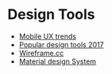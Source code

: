 
# Design Tools

- [Mobile UX trends](https://www.reddit.com/r/UXDesign/comments/7tp7g6/12_mobile_ux_design_trends_for_2018/)
- [Popular design tools 2017](https://designrevision.com/reviewing-popular-ui-design-tools-2017/)
- [Wireframe.cc](https://wireframe.cc/pro/edit/125568)
- [Material design System](https://www.reddit.com/r/UXDesign/comments/7p83xg/material_design_system_for_reactangular/)